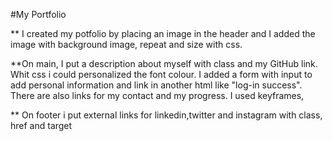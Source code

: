 #My Portfolio

** I created my potfolio by placing an image in the header and I added the image with background image, repeat and size with css.

**On main, I put a description about myself with class and my GitHub link. Whit css i could personalized the font colour. I added a form with input to add personal information and link in another html like "log-in success". There are also links for my contact and my progress. I used keyframes,

**
On footer i put external links for linkedin,twitter and instagram with class, href and target






